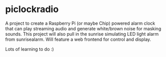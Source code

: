 # piclockradio
A project to create a Raspberry Pi (or maybe Chip) powered alarm clock that can play streaming audio and generate white/brown noise for masking sounds. This project will also pull in the sunrise simulating LED light alarm from sunrisealarm. Will feature a web frontend for control and display.

Lots of learning to do :)
